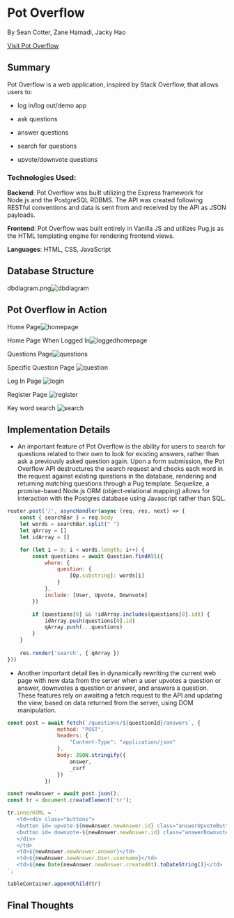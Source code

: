 # Pot Overflow
By Sean Cotter, Zane Hamadi, Jacky Hao

[Visit Pot Overflow](https://aa-pot-overflow.herokuapp.com/)

## Summary
Pot Overflow is a web application, inspired by Stack Overflow, that allows users to:

* log in/log out/demo app

* ask questions

* answer questions

* search for questions

* upvote/downvote questions

### Technologies Used:
**Backend**:
Pot Overflow was built utilizing the Express framework for Node.js and the PostgreSQL RDBMS. The API was created following RESTful conventions and data is sent from and received by the API as JSON payloads.

**Frontend**:
Pot Overflow was built entirely in Vanilla JS and utilizes Pug.js as the HTML templating engine for rendering frontend views.

**Languages**:
HTML, CSS, JavaScript

## Database Structure
dbdiagram.png![dbdiagram](https://user-images.githubusercontent.com/78773152/127695082-3786bd24-9156-46b1-8641-4dff628a9930.png)

## Pot Overflow in Action
Home Page![homepage](https://i.imgur.com/3TEI78d.gif)

Home Page When Logged In![loggedhomepage](https://i.imgur.com/NIOrxcR.gif)

Questions Page![questions](https://i.imgur.com/J2vf5kk.png)

Specific Question Page ![question](https://i.imgur.com/S6P0yXc.png)

Log In Page ![login](https://i.imgur.com/et1bjTr.jpeg)

Register Page ![register](https://i.imgur.com/IE1K2p5.jpeg)

Key word search ![search](https://i.imgur.com/KIsIAYk.png)



## Implementation Details
* An important feature of Pot Overflow is the ability for users to search for questions related to their own to look for existing answers, rather than ask a previously asked question again. Upon a form submission, the Pot Overflow API destructures the search request and checks each word in the request against existing questions in the database, rendering and returning matching questions through a Pug template. Sequelize, a promise-based Node.js ORM (object-relational mapping) allows for interaction with the Postgres database using Javascript rather than SQL.
```js 
router.post('/', asyncHandler(async (req, res, next) => {
    const { searchBar } = req.body
    let words = searchBar.split(" ")
    let qArray = []
    let idArray = []

    for (let i = 0; i < words.length; i++) {
        const questions = await Question.findAll({
            where: {
                question: {
                    [Op.substring]: words[i]
                }
            },
            include: [User, Upvote, Downvote]
        })

        if (questions[0] && !idArray.includes(questions[0].id)) {
            idArray.push(questions[0].id)
            qArray.push(...questions)
        }
    }
    
    res.render('search', { qArray })
}))
```
* Another important detail lies in dynamically rewriting the current web page with new data from the server when a user upvotes a question or answer, downvotes a question or answer, and answers a question. These features rely on awaiting a fetch request to the API and updating the view, based on data returned from the server, using DOM manipulation.
```js 
const post = await fetch(`/questions/${questionId}/answers`, {
                method: "POST",
                headers: {
                    "Content-Type": "application/json"
                },
                body: JSON.stringify({
                    answer,
                    _csrf
                })
            })

const newAnswer = await post.json();
const tr = document.createElement('tr');

tr.innerHTML = `
   <td><div class="buttons">
   <button id= upvote-${newAnswer.newAnswer.id} class="answerUpvoteButtons"><i class="far fa-thumbs-up fa-lg"></i> ${newAnswer.newAnswer.Upvotes.length}</button>
   <button id= downvote-${newAnswer.newAnswer.id} class="answerDownvoteButtons"><i class="far fa-thumbs-down fa-lg"></i> ${newAnswer.newAnswer.Downvotes.length}    </button>
   </div>
   </td>
   <td>${newAnswer.newAnswer.answer}</td>
   <td>${newAnswer.newAnswer.User.username}</td>
   <td>${new Date(newAnswer.newAnswer.createdAt).toDateString()}</td>
`;

tableContainer.appendChild(tr)
```

## Final Thoughts
